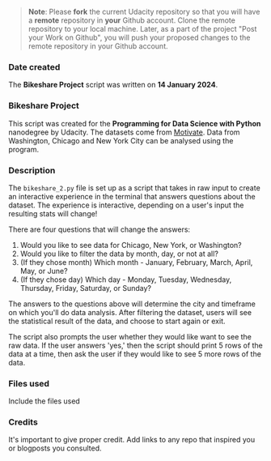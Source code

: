 >**Note**: Please **fork** the current Udacity repository so that you will have a **remote** repository in **your** Github account. Clone the remote repository to your local machine. Later, as a part of the project "Post your Work on Github", you will push your proposed changes to the remote repository in your Github account.

### Date created
The **Bikeshare Project** script was written on **14 January 2024**.

### Bikeshare Project
This script was created for the **Programming for Data Science with Python** nanodegree by Udacity.
The datasets come from [Motivate](https://motivateco.com/).
Data from Washington, Chicago and New York City can be analysed using the program.

### Description
The `bikeshare_2.py` file is set up as a script that takes in raw input to create an interactive experience in the terminal that answers questions about the dataset. 
The experience is interactive, depending on a user's input the resulting stats will change! 

There are four questions that will change the answers:
1. Would you like to see data for Chicago, New York, or Washington?
2. Would you like to filter the data by month, day, or not at all?
3. (If they chose month) Which month - January, February, March, April, May, or June?
4. (If they chose day) Which day - Monday, Tuesday, Wednesday, Thursday, Friday, Saturday, or Sunday?

The answers to the questions above will determine the city and timeframe on which you'll do data analysis. 
After filtering the dataset, users will see the statistical result of the data, and choose to start again or exit.

The script also prompts the user whether they would like want to see the raw data. 
If the user answers 'yes,' then the script should print 5 rows of the data at a time, then ask the user if they would like to see 5 more rows of the data.

### Files used
Include the files used

### Credits
It's important to give proper credit. Add links to any repo that inspired you or blogposts you consulted.

